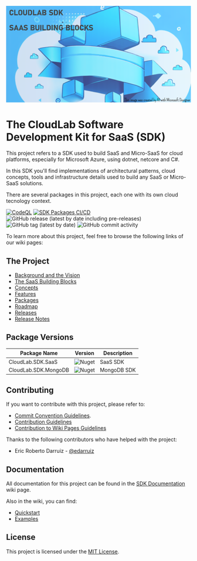 ![ai-banner](media/images/ai-banner.png)

# The CloudLab Software Development Kit for SaaS (SDK)
This project refers to a SDK used to build SaaS and Micro-SaaS for cloud platforms, especially for Microsoft Azure, using dotnet, netcore and C#.

In this SDK you'll find implementations of architectural patterns, cloud concepts, tools and infrastructure details used to build any SaaS or Micro-SaaS solutions.

There are several packages in this project, each one with its own cloud tecnology context.

[![CodeQL](https://github.com/cloudlabtech/SDK-SaaS/actions/workflows/codeql.yml/badge.svg?branch=main)](https://github.com/cloudlabtech/SDK-SaaS/actions/workflows/codeql.yml)
[![SDK Packages CI/CD](https://github.com/cloudlabtech/SDK-SaaS/actions/workflows/deploy.yml/badge.svg)](https://github.com/cloudlabtech/SDK-SaaS/actions/workflows/deploy.yml)
![GitHub release (latest by date including pre-releases)](https://img.shields.io/github/v/release/cloudlabtech/sdk?include_prereleases)
![GitHub tag (latest by date)](https://img.shields.io/github/v/tag/cloudlabtech/sdk)
![GitHub commit activity](https://img.shields.io/github/commit-activity/m/cloudlabtech/sdk)

To learn more about this project, feel free to browse the following links of our wiki pages:

## The Project
- [Background and the Vision](https://github.com/cloudlabtech/SDK-SaaS/wiki/Background-and-the-Vision)
- [The SaaS Building Blocks](https://github.com/cloudlabtech/SDK-SaaS/wiki/The-SaaS-Building-Blocks)
- [Concepts](https://github.com/cloudlabtech/SDK-SaaS/wiki/Concepts)
- [Features](https://github.com/cloudlabtech/SDK-SaaS/wiki/Features)
- [Packages](https://github.com/cloudlabtech/SDK-SaaS/wiki/Packages)
- [Roadmap](https://github.com/cloudlabtech/SDK-SaaS/wiki/Roadmap)
- [Releases](https://github.com/cloudlabtech/SDK-SaaS/wiki/Releases)
- [Release Notes](https://github.com/cloudlabtech/SDK-SaaS/wiki/Release-Notes)

## Package Versions
| Package Name | Version | Description |
| ------------ | ------- | ----------- |
| CloudLab.SDK.SaaS | ![Nuget](https://img.shields.io/nuget/v/CloudLab.SDK.SaaS) | SaaS SDK |
| CloudLab.SDK.MongoDB | ![Nuget](https://img.shields.io/nuget/v/CloudLab.SDK.MongoDb) | MongoDB SDK |

## Contributing
If you want to contribute with this project, please refer to:
- [Commit Convention Guidelines](https://github.com/cloudlabtech/SDK-SaaS/wiki/Commit-Convention).
- [Contribution Guidelines](https://github.com/cloudlabtech/SDK-SaaS/blob/main/CONTRIBUTING.md)
- [Contribution to Wiki Pages Guidelines](https://github.com/cloudlabtech/SDK-SaaS/wiki/How-to-Contribute-to-Wiki)

Thanks to the following contributors who have helped with the project:
- Eric Roberto Darruiz - [@edarruiz](https://github.com/edarruiz)

## Documentation
All documentation for this project can be found in the [SDK Documentation](https://github.com/cloudlabtech/SDK-SaaS/wiki/SDK-Documentation) wiki page.

Also in the wiki, you can find:
- [Quickstart](https://github.com/cloudlabtech/SDK-SaaS/wiki/Quickstart)
- [Examples](https://github.com/cloudlabtech/SDK-SaaS/wiki/Examples)


## License
This project is licensed under the [MIT License](https://github.com/cloudlabtech/SDK-SaaS/blob/main/LICENSE).